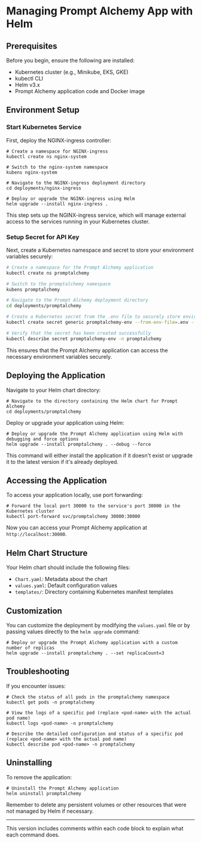 # Managing Prompt Alchemy App with Helm

## Prerequisites

Before you begin, ensure the following are installed:

- Kubernetes cluster (e.g., Minikube, EKS, GKE)
- kubectl CLI
- Helm v3.x
- Prompt Alchemy application code and Docker image

## Environment Setup

### Start Kubernetes Service

First, deploy the NGINX-ingress controller:

```shell
# Create a namespace for NGINX-ingress
kubectl create ns nginx-system

# Switch to the nginx-system namespace
kubens nginx-system

# Navigate to the NGINX-ingress deployment directory
cd deployments/nginx-ingress

# Deploy or upgrade the NGINX-ingress using Helm
helm upgrade --install nginx-ingress .
```

This step sets up the NGINX-ingress service, which will manage external access to the services running in your Kubernetes cluster.

### Setup Secret for API Key

Next, create a Kubernetes namespace and secret to store your environment variables securely:

```bash
# Create a namespace for the Prompt Alchemy application
kubectl create ns promptalchemy

# Switch to the promptalchemy namespace
kubens promptalchemy

# Navigate to the Prompt Alchemy deployment directory
cd deployments/promptalchemy

# Create a Kubernetes secret from the .env file to securely store environment variables
kubectl create secret generic promptalchemy-env --from-env-file=.env --namespace promptalchemy

# Verify that the secret has been created successfully
kubectl describe secret promptalchemy-env -n promptalchemy
```

This ensures that the Prompt Alchemy application can access the necessary environment variables securely.

## Deploying the Application

Navigate to your Helm chart directory:

```shell
# Navigate to the directory containing the Helm chart for Prompt Alchemy
cd deployments/promptalchemy
```

Deploy or upgrade your application using Helm:

```shell
# Deploy or upgrade the Prompt Alchemy application using Helm with debugging and force options
helm upgrade --install promptalchemy . --debug --force
```

This command will either install the application if it doesn't exist or upgrade it to the latest version if it's already deployed.

## Accessing the Application

To access your application locally, use port forwarding:

```shell
# Forward the local port 30000 to the service's port 30000 in the Kubernetes cluster
kubectl port-forward svc/promptalchemy 30000:30000
```

Now you can access your Prompt Alchemy application at `http://localhost:30000`.

## Helm Chart Structure

Your Helm chart should include the following files:

- `Chart.yaml`: Metadata about the chart
- `values.yaml`: Default configuration values
- `templates/`: Directory containing Kubernetes manifest templates

## Customization

You can customize the deployment by modifying the `values.yaml` file or by passing values directly to the `helm upgrade` command:

```shell
# Deploy or upgrade the Prompt Alchemy application with a custom number of replicas
helm upgrade --install promptalchemy . --set replicaCount=3
```

## Troubleshooting

If you encounter issues:

```shell
# Check the status of all pods in the promptalchemy namespace
kubectl get pods -n promptalchemy

# View the logs of a specific pod (replace <pod-name> with the actual pod name)
kubectl logs <pod-name> -n promptalchemy

# Describe the detailed configuration and status of a specific pod (replace <pod-name> with the actual pod name)
kubectl describe pod <pod-name> -n promptalchemy
```

## Uninstalling

To remove the application:

```shell
# Uninstall the Prompt Alchemy application
helm uninstall promptalchemy
```

Remember to delete any persistent volumes or other resources that were not managed by Helm if necessary.

---

This version includes comments within each code block to explain what each command does.